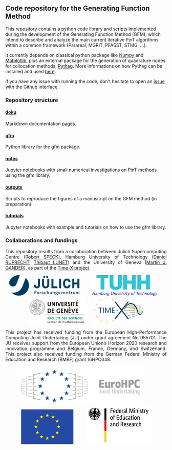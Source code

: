 ## Code repository for the Generating Function Method

This repository contains a python code library and scripts implemented during the development of the Generating Function Method (GFM),
which intend to describe and analyze the main current iterative PinT algorithms within a common framework (Parareal, MGRIT, PFASST, STMG, ...).

It currently depends on classical python package like [Numpy](https://numpy.org/) and [Matplotlib](https://matplotlib.org/),
plus an external package for the generation of quadrature nodes for collocation methods, [Pythag](https://gitlab.com/tlunet/pythag).
More informations on how Pythag can be installed and used [here](./doku/pythag.md).

If you have any issue with running the code, 
don't hesitate to open an [issue](https://github.com/Parallel-in-Time/gfm/issues) with the Github interface. 

### Repository structure

#### [doku](./doku) 

Markdown documentation pages.

#### [gfm](./gfm)

Python library for the gfm package.

#### [notes](./notes)

Jupyter notebooks with small numerical investigations on PinT methods using the gfm library.

#### [outputs](./outputs)

Scripts to reproduce the figures of a manuscript on the GFM method (in preparation)

#### [tutorials](./tutorials)

Jupyter notebooks with example and tutorials on how to use the gfm library.

### Collaborations and fundings

<div style="text-align: justify">
This repository results from a collaboration between Jülich Supercomputing Centre 
(<a href="https://www.fz-juelich.de/SharedDocs/Personen/IAS/JSC/EN/staff/speck_r.html">Robert SPECK</a>), 
Hamburg University of Technology 
(<a href="https://www.mat.tuhh.de/home/druprecht/?homepage_id=druprecht">Daniel RUPRECHT</a>,
 <a href="https://www.mat.tuhh.de/home/tlunet/?homepage_id=tlunet">Thibaut LUNET</a>) 
and the University of Geneva 
(<a href="https://www.unige.ch/~gander/">Martin J. GANDER</a>), as part of the 
<a href="https://www.timex-eurohpc.eu/">Time-X project</a>. 
</div>

<p align="center">
  <img src="./doku/logo_JSC.jpg" height="65"/> &nbsp;&nbsp;&nbsp;&nbsp;&nbsp;&nbsp;&nbsp;&nbsp;
  <img src="./doku/tuhh-logo.png" height="65"/> &nbsp;&nbsp;&nbsp;&nbsp;
  <img src="./doku/logo_sec-math.png" height="80"/> &nbsp;&nbsp;&nbsp;&nbsp;
  <img src="./doku/LogoTime-X.png" height="85"/>
</p>

<div style="text-align: justify">
This project has received funding from the European High-Performance Computing Joint Undertaking (JU) under grant agreement No 955701.
The JU receives support from the European Union’s Horizon 2020 research and innovation programme and Belgium, France, Germany, and Switzerland.
This project also received funding from the German Federal Ministry of Education and Research (BMBF) grant 16HPC048.
</div>

<p align="center">
  <img src="./doku/EuroHPC.jpg" height="120"/> &nbsp;&nbsp;&nbsp;&nbsp;&nbsp;&nbsp;&nbsp;&nbsp;
  <img src="./doku/logo_eu.png" height="110" /> &nbsp;&nbsp;&nbsp;&nbsp;&nbsp;&nbsp;&nbsp;&nbsp;
  <img src="./doku/BMBF_gefoerdert_2017_en.jpg" height="120" />
</p>

